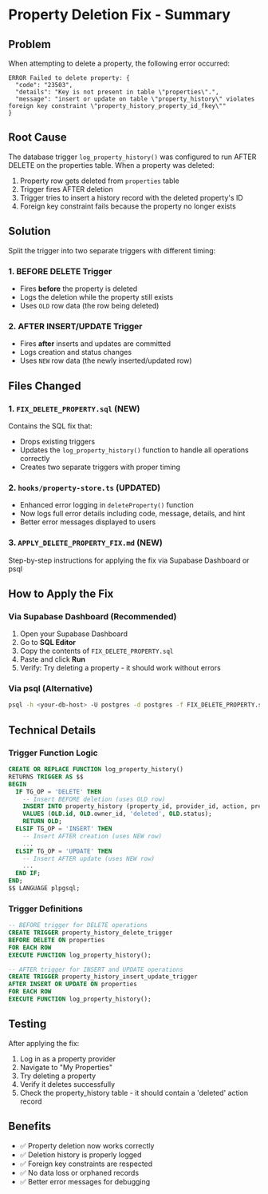 # Property Deletion Fix - Summary

## Problem
When attempting to delete a property, the following error occurred:
```
ERROR Failed to delete property: {
  "code": "23503",
  "details": "Key is not present in table \"properties\".",
  "message": "insert or update on table \"property_history\" violates foreign key constraint \"property_history_property_id_fkey\""
}
```

## Root Cause
The database trigger `log_property_history()` was configured to run AFTER DELETE on the properties table. When a property was deleted:

1. Property row gets deleted from `properties` table
2. Trigger fires AFTER deletion
3. Trigger tries to insert a history record with the deleted property's ID
4. Foreign key constraint fails because the property no longer exists

## Solution
Split the trigger into two separate triggers with different timing:

### 1. BEFORE DELETE Trigger
- Fires **before** the property is deleted
- Logs the deletion while the property still exists
- Uses `OLD` row data (the row being deleted)

### 2. AFTER INSERT/UPDATE Trigger
- Fires **after** inserts and updates are committed
- Logs creation and status changes
- Uses `NEW` row data (the newly inserted/updated row)

## Files Changed

### 1. `FIX_DELETE_PROPERTY.sql` (NEW)
Contains the SQL fix that:
- Drops existing triggers
- Updates the `log_property_history()` function to handle all operations correctly
- Creates two separate triggers with proper timing

### 2. `hooks/property-store.ts` (UPDATED)
- Enhanced error logging in `deleteProperty()` function
- Now logs full error details including code, message, details, and hint
- Better error messages displayed to users

### 3. `APPLY_DELETE_PROPERTY_FIX.md` (NEW)
Step-by-step instructions for applying the fix via Supabase Dashboard or psql

## How to Apply the Fix

### Via Supabase Dashboard (Recommended)
1. Open your Supabase Dashboard
2. Go to **SQL Editor**
3. Copy the contents of `FIX_DELETE_PROPERTY.sql`
4. Paste and click **Run**
5. Verify: Try deleting a property - it should work without errors

### Via psql (Alternative)
```bash
psql -h <your-db-host> -U postgres -d postgres -f FIX_DELETE_PROPERTY.sql
```

## Technical Details

### Trigger Function Logic
```sql
CREATE OR REPLACE FUNCTION log_property_history()
RETURNS TRIGGER AS $$
BEGIN
  IF TG_OP = 'DELETE' THEN
    -- Insert BEFORE deletion (uses OLD row)
    INSERT INTO property_history (property_id, provider_id, action, previous_status)
    VALUES (OLD.id, OLD.owner_id, 'deleted', OLD.status);
    RETURN OLD;
  ELSIF TG_OP = 'INSERT' THEN
    -- Insert AFTER creation (uses NEW row)
    ...
  ELSIF TG_OP = 'UPDATE' THEN
    -- Insert AFTER update (uses NEW row)
    ...
  END IF;
END;
$$ LANGUAGE plpgsql;
```

### Trigger Definitions
```sql
-- BEFORE trigger for DELETE operations
CREATE TRIGGER property_history_delete_trigger
BEFORE DELETE ON properties
FOR EACH ROW
EXECUTE FUNCTION log_property_history();

-- AFTER trigger for INSERT and UPDATE operations
CREATE TRIGGER property_history_insert_update_trigger
AFTER INSERT OR UPDATE ON properties
FOR EACH ROW
EXECUTE FUNCTION log_property_history();
```

## Testing
After applying the fix:
1. Log in as a property provider
2. Navigate to "My Properties"
3. Try deleting a property
4. Verify it deletes successfully
5. Check the property_history table - it should contain a 'deleted' action record

## Benefits
- ✅ Property deletion now works correctly
- ✅ Deletion history is properly logged
- ✅ Foreign key constraints are respected
- ✅ No data loss or orphaned records
- ✅ Better error messages for debugging
